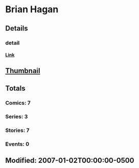 # Brian  Hagan 
## Details
### detail
#### [Link](http://marvel.com/comics/creators/8149/brian_hagan?utm_campaign=apiRef&utm_source=225578a89fc76f3d20fbffda5d17a88d)
## [Thumbnail](http://i.annihil.us/u/prod/marvel/i/mg/b/40/image_not_available.jpg)
## Totals
### Comics: 7
### Series: 3
### Stories: 7
### Events: 0
## Modified: 2007-01-02T00:00:00-0500